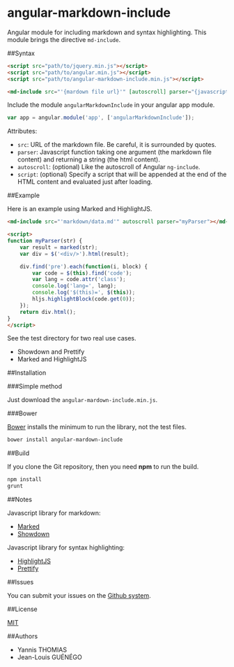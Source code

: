 angular-markdown-include
========================

Angular module for including markdown and syntax highlighting.
This module brings the directive ```md-include```.

##Syntax

```html
<script src="path/to/jquery.min.js"></script>
<script src="path/to/angular.min.js"></script>
<script src="path/to/angular-markdown-include.min.js"></script>

<md-include src="'{mardown file url}'" [autoscroll] parser="{javascript function}" [script="{path to javascript file}"]></md-include>
```

Include the module ```angularMarkdownInclude``` in your angular app module.
```javascript
var app = angular.module('app', ['angularMarkdownInclude']);
```

Attributes:

- ```src```: URL of the markdown file. Be careful, it is surrounded by quotes.
- ```parser```: Javascript function taking one argument (the markdown file content)
and returning a string (the html content).
- ```autoscroll```: (optional) Like the autoscroll of Angular ```ng-include```.
- ```script```: (optional) Specify a script that will be appended at the end of the HTML content
and evaluated just after loading.


##Example

Here is an example using Marked and HighlightJS.

```html
<md-include src="'markdown/data.md'" autoscroll parser="myParser"></md-include>

<script>
function myParser(str) {
	var result = marked(str);
	var div = $('<div/>').html(result);

	div.find('pre').each(function(i, block) {
		var code = $(this).find('code');
		var lang = code.attr('class');
		console.log('lang=', lang);
		console.log('$(this)=', $(this));
		hljs.highlightBlock(code.get(0));
	});
	return div.html();
}
</script>
```

See the test directory for two real use cases.
- Showdown and Prettify
- Marked and HighlightJS

##Installation

###Simple method

Just download the ```angular-mardown-include.min.js```.

###Bower

[Bower](http://bower.io/) installs the minimum to run the library, not the test files.

```sh
bower install angular-mardown-include
```

##Build

If you clone the Git repository, then you need **npm** to run the build.

```sh
npm install
grunt
```

##Notes

Javascript library for markdown:
- [Marked](https://github.com/chjj/marked)
- [Showdown](https://github.com/showdownjs/showdown)

Javascript library for syntax highlighting:
- [HighlightJS](https://highlightjs.org/)
- [Prettify](https://code.google.com/p/google-code-prettify/)

##Issues

You can submit your issues on the
[Github system](https://github.com/jlguenego/angular-markdown-include/issues).

##License

[MIT](http://opensource.org/licenses/MIT)

##Authors
- Yannis THOMIAS
- Jean-Louis GUÉNÉGO